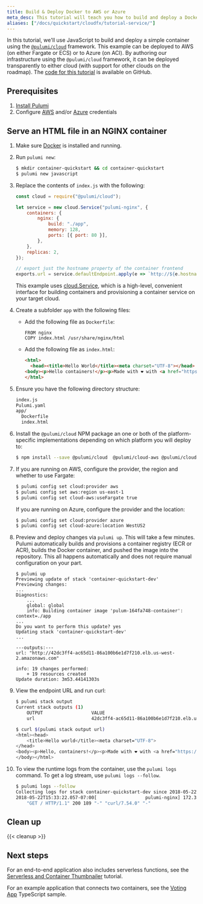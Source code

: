 ```yaml
---
title: Build & Deploy Docker to AWS or Azure
meta_desc: This tutorial will teach you how to build and deploy a Dockerized application to AWS or Azure.
aliases: ["/docs/quickstart/cloudfx/tutorial-service/"]
---
```


In this tutorial, we'll use JavaScript to build and deploy a simple container using the [`@pulumi/cloud`](/docs/reference/pkg/nodejs/pulumi/cloud) framework.  This example can be deployed to AWS (on either Fargate or ECS) or to Azure (on ACI).  By authoring our infrastructure using the `@pulumi/cloud` framework, it can be deployed transparently to either cloud (with support for other clouds on the roadmap). The [code for this tutorial](https://github.com/pulumi/examples/tree/master/cloud-js-containers) is available on GitHub.

## Prerequisites

1. [Install Pulumi](/docs/get-started/install/)
1. Configure [AWS](/registry/packages/aws/installation-configuration/) and/or [Azure](/registry/packages/azure/installation-configuration/) credentials

## Serve an HTML file in an NGINX container

1. Make sure [Docker](https://docs.docker.com/install/) is installed and running.

1. Run `pulumi new`:

    ```bash
    $ mkdir container-quickstart && cd container-quickstart
    $ pulumi new javascript
    ```

1. Replace the contents of `index.js` with the following:

    ```javascript
    const cloud = require("@pulumi/cloud");

    let service = new cloud.Service("pulumi-nginx", {
        containers: {
            nginx: {
                build: "./app",
                memory: 128,
                ports: [{ port: 80 }],
            },
        },
        replicas: 2,
    });

    // export just the hostname property of the container frontend
    exports.url = service.defaultEndpoint.apply(e => `http://${e.hostname}`);
    ```

    This example uses [cloud.Service](/docs/reference/pkg/nodejs/pulumi/cloud#Service), which is a high-level, convenient interface for building containers and provisioning a container service on your target cloud.

1. Create a subfolder `app` with the following files:

    - Add the following file as `Dockerfile`:

      ```docker
      FROM nginx
      COPY index.html /usr/share/nginx/html
      ```

    - Add the following file as `index.html`:

      ```html
      <html>
        <head><title>Hello World</title><meta charset="UTF-8"></head>
      <body><p>Hello containers!</p><p>Made with ❤️ with <a href="https://www.pulumi.com">Pulumi</a></p></body>
      </html>
      ```

1. Ensure you have the following directory structure:

    ```bash
    index.js
    Pulumi.yaml
    app/
      Dockerfile
      index.html
    ```

1. Install the `@pulumi/cloud` NPM package an one or both of the platform-specific implementations depending on which platform you will deploy to:

    ```bash
    $ npm install --save @pulumi/cloud  @pulumi/cloud-aws @pulumi/cloud-azure
    ```

1. If you are running on AWS, configure the provider, the region and whether to use Fargate:

    ```bash
    $ pulumi config set cloud:provider aws
    $ pulumi config set aws:region us-east-1
    $ pulumi config set cloud-aws:useFargate true
    ```

    If you are running on Azure, configure the provider and the location:

    ```bash
    $ pulumi config set cloud:provider azure
    $ pulumi config set cloud-azure:location WestUS2
    ```

1. Preview and deploy changes via `pulumi up`. This will take a few minutes. Pulumi automatically builds and provisions a container registry (ECR or ACR), builds the Docker container, and pushed the image into the repository. This all happens automatically and does not require manual configuration on your part.

    ```
    $ pulumi up
    Previewing update of stack 'container-quickstart-dev'
    Previewing changes:
    ...
    Diagnostics:
        ...
        global: global
        info: Building container image 'pulum-164fa748-container': context=./app
    ...
    Do you want to perform this update? yes
    Updating stack 'container-quickstart-dev'
    ...

    ---outputs:---
    url: "http://42dc3ff4-ac65d11-86a100b6e1d7f210.elb.us-west-2.amazonaws.com"

    info: 19 changes performed:
        + 19 resources created
    Update duration: 3m53.44141303s
    ```

1. View the endpoint URL and run curl:

    ```bash
    $ pulumi stack output
    Current stack outputs (1)
        OUTPUT                  VALUE
        url                     42dc3ff4-ac65d11-86a100b6e1d7f210.elb.us-west-2.amazonaws.com

    $ curl $(pulumi stack output url)
    <html><head>
        <title>Hello world</title><meta charset="UTF-8">
    </head>
    <body><p>Hello, containers!</p><p>Made with ❤️ with <a href="https://pulumi.com">Pulumi</a></p>
    </body></html>
    ```

1. To view the runtime logs from the container, use the `pulumi logs` command. To get a log stream, use `pulumi logs --follow`.

    ```bash
    $ pulumi logs --follow
    Collecting logs for stack container-quickstart-dev since 2018-05-22T14:25:46.000-07:00.
    2018-05-22T15:33:22.057-07:00[                  pulumi-nginx] 172.31.13.248 - - [22/May/2018:22:33:22 +0000]
        "GET / HTTP/1.1" 200 189 "-" "curl/7.54.0" "-"
    ```

## Clean up

{{< cleanup >}}

## Next steps

For an end-to-end application also includes serverless functions, see the [Serverless and Container Thumbnailer](/docs/tutorials/cloudfx/thumbnailer/) tutorial.

For an example application that connects two containers, see the [Voting App](https://github.com/pulumi/examples/tree/master/cloud-ts-voting-app) TypeScript sample.
